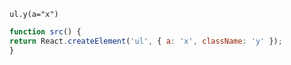 ```jade
ul.y(a="x")
```
```javascript
function src() {
return React.createElement('ul', { a: 'x', className: 'y' });
}
```
